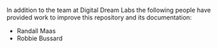 In addition to the team at Digital Dream Labs the following people
have provided work to improve this repository and its documentation:

* Randall Maas
* Robbie Bussard
